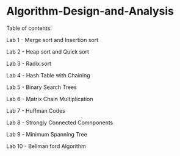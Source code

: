 # Algorithm-Design-and-Analysis
Table of contents:

Lab 1 - Merge sort and Insertion sort

Lab 2 - Heap sort and Quick sort

Lab 3 - Radix sort

Lab 4 - Hash Table with Chaining

Lab 5 - Binary Search Trees

Lab 6 - Matrix Chain Multiplication

Lab 7 - Huffman Codes

Lab 8 - Strongly Connected Comnponents

Lab 9 - Minimum Spanning Tree

Lab 10 - Bellman ford Algorithm
